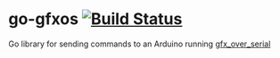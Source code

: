 # go-gfxos [![Build Status](https://travis-ci.org/tyrm/go-gfxos.svg?branch=master)](https://travis-ci.org/tyrm/go-gfxos)
Go library for sending commands to an Arduino running [gfx_over_serial](https://github.com/tyrm/gfx_over_serial)